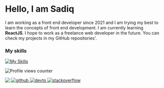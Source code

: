 # Hello, I am Sadiq  
  

I am working as a front end developer since 2021 and I am trying my best to learn the concepts of front end development. I am currently learning **ReactJS**.  I hope to work as a freelance web developer in the future. You can check my projects  in my GitHub repositories'.  

### My skills

[![My Skills](https://skillicons.dev/icons?i=html,css,js,react,materialui,sass,tailwind,ts,vim,vscode)](https://skillicons.dev)

![Profile views counter](https://komarev.com/ghpvc/?username=Sadiq1029&&style=flat-square)  
  

<img src="https://github-readme-stats.vercel.app/api?username=Sadiq1029&show_icons=true&count_private=true&hide_border=true" align="left" />  

<a href="https://github.com/Sadiq1029" target="_blank">
<img src=https://img.shields.io/badge/github-%2324292e.svg?&style=for-the-badge&logo=github&logoColor=white alt=github style="margin-bottom: 5px;" />
</a>
<a href="https://dev.to/Sadiq1029" target="_blank">
<img src=https://img.shields.io/badge/dev.to-%2308090A.svg?&style=for-the-badge&logo=dev.to&logoColor=white alt=devto style="margin-bottom: 5px;" />
</a>
<a href="https://stackoverflow.com/users/17970811/sadiqur-rahman" target="_blank">
<img src=https://img.shields.io/badge/stackoverflow-%23F28032.svg?&style=for-the-badge&logo=stackoverflow&logoColor=white alt=stackoverflow style="margin-bottom: 5px;" />
</a>  

<br />

  
